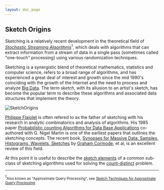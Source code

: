 ```yaml
---
layout: doc_page
---
```


## Sketch Origins

Sketching is a relatively recent development in the theoretical field of 
<a href="https://en.wikipedia.org/wiki/Streaming_algorithm"><i>Stochastic Streaming Algorithms</i></a><sup>1</sup>, 
which deals with algorithms that can extract information from a stream of data in a single pass 
(sometimes called "one-touch" processing) using various randomization techniques. 

Sketching is a synergistic blend of theoretical mathematics, statistics and computer science, 
refers to a broad range of algorithms, and has experienced a great deal of interest and growth 
since the mid 1990's coinciding with the growth of the Internet and the need to process and analyze 
<a href="https://en.wikipedia.org/wiki/Big_data">Big Data</a>. 
The term <i>sketch</i>, with its allusion to an artist's sketch, has become the popular term to 
describe these algorithms and associated data structures that implement the theory. 

<img class="doc-img-full" src="{{site.docs_img_dir}}/SketchOrigins.png" alt="SketchOrigins" />

<a href="https://en.wikipedia.org/wiki/Philippe_Flajolet">Philippe Flajolet</a> 
is often refered to as the father of sketching with his research in analytic combinatorics and 
analysis of algorithms. 
His 1985 paper 
<a href="http://db.cs.berkeley.edu/cs286/papers/flajoletmartin-jcss1985.pdf">
Probabilistic counting Algorithms for Data Base Applications</a> 
co-authored with G. Nigel Martin is one of the earliest papers that outlines the sketching concepts. 
The recent book, 
<a href="http://db.cs.berkeley.edu/cs286/papers/synopses-fntdb2012.pdf">
Synopses for Massive Data: Samples, Histograms, Wavelets, Sketches</a> by 
<a href="http://www2.warwick.ac.uk/fac/sci/dcs/people/graham_cormode/">Graham Cormode</a>, et al, 
is an excellent review of this field.

At this point it is useful to describe the 
<a href="/docs/SketchElements.html">sketch elements</a> of a common sub-class of sketching 
algorithms used for solving the 
<a href="https://en.wikipedia.org/wiki/Count-distinct_problem">count-distinct</a> problem.

________
<sup>1</sup><small>Also known as "Approximate Query Processing", see 
<a href="http://people.cs.umass.edu/~mcgregor/711S12/sketches1.pdf">Sketch Techniques for Approximate Query Processing</a></small>

